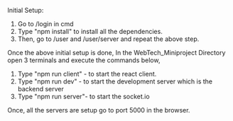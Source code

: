 Initial Setup:
1. Go  to /login in cmd
2. Type "npm install" to install all the dependencies.
3. Then, go to /user and /user/server and repeat the above step.


Once the above initial setup is done,
In the WebTech_Miniproject Directory open 3 terminals and execute the commands below,
1. Type "npm run client" - to start the react client.
2. Type "npm run dev" - to start the development server which is the backend server
3. Type "npm run server"- to start the socket.io

Once, all the servers are setup go to port 5000 in the browser.
